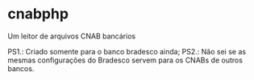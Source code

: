 cnabphp
=======

Um leitor de arquivos CNAB bancários

PS1.: Criado somente para o banco bradesco ainda;
PS2.: Não sei se as mesmas configurações do Bradesco servem para os CNABs de outros bancos.

